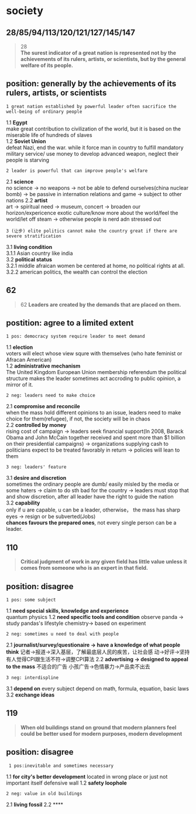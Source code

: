 society
==============
28/85/94/113/120/121/127/145/147
------------------
>28  
>**The surest indicator of a great nation is represented not by the achievements of its rulers, artists, or scientists, but by the general welfare of its people.**

## position: generally by the achievements of its rulers, artists, or scientists

    1 great nation established by powerful leader often sacrifice the well-being of ordinary people
1.1 **Egypt**  
make great contribution to civilization of the world, but it is based on the miserable life of hundreds of slaves  
1.2 **Soviet Union**  
defeat Nazi, end the war. while it force man in country to  fulfill mandatory military service/ use money to develop advanced weapon, neglect their people is starving  

    2 leader is powerful that can improve people's welfare
2.1 **science**  
no science -> no weapons -> not be able to defend ourselves(china nuclear bomb)  -> be passive in internation relations and game -> subject to other  nations
2.2 **artist**  
art -> spiritual need -> museum, concert -> broaden our horizon/expericence exotic culture/know more about the world/feel the world/let off steam -> otherwise people is nerd adn stressed out

    3 (让步) elite politics cannot make the country great if there are severe stratification
3.1 **living condition**  
3.1.1 Asian country like india  
3.2 **political status**  
3.2.1 middle afraican women be centered at home, no political rights at all.  
3.2.2 american politics, the wealth can control the election  

62
-------------------------------------------
>62
>**Leaders are created by the demands that are placed on them.**  

## postition: agree to a limited extent

    1 pos: democracy system require leader to meet demand
1.1 **election**  
voters will elect whose view squre with themselves (who hate feminist or Afracan American)   
1.2 **administrative mechanism**  
The United Kingdom European Union membership referendum
the political structure makes the leader sometimes act accroding to public opinion, a mirror of it.  

    2 neg: leaders need to make choice
2.1 **compromise and reconcile**  
when the mass hold different opinions to an issue, leaders need to make choice for them(refugee), if not, the society will be in chaos  
2.2 **controlled by money**  
rising cost of campaign -> leaders seek financial support(In 2008, Barack Obama and John McCain together received and spent more than $1 billion on their presidential campaigns) -> organizations supplying cash to politicians expect to be treated favorably in return -> policies will lean to them  

    3 neg: leaders' feature
3.1 **desire and discretion**  
sometimes the ordinary people are dumb/ easily misled by the media or some haters -> claim to do sth bad for the country -> leaders must stop that and show discretion, after all leader have the right to guide the nation  
3.2 **capability**  
only if u are capable, u can be a leader, otherwise， the mass has sharp eyes -> resign or be subverted(Jobs)  
**chances favours the prepared ones**, not every single person can be a leader.  

110
---------
>**Critical judgment of work in any given field has little value unless it comes from someone who is an expert in that field.**

## position: disagree
    1 pos: some subject 
1.1 **need special skills, knowledge and experience**  
quantum physics 
1.2 **need specific tools and condition**
observe panda -> study pandas's lifestyle
chemistry-> based on experiment

    2 neg: sometimes u need to deal with people
2.1 **journalist/survey/questionaire -> have a knowledge of what people think**
记者->报道->深入基层，了解最底层人民的疾苦，让社会感
动->好评->坚持
有人觉得CPI跟生活不符->调整CPI算法
2.2 **advertising -> designed to appeal to the mass**
不适合的广告 小孩广告->色情暴力->产品卖不出去

    3 neg: interdispline
3.1 **depend on**
every subject depend on math, formula, equation, basic laws
3.2 **exchange ideas**


119
--------
>**When old buildings stand on ground that modern
planners feel could be better used for modern
purposes, modern development**

## position: disagree
     1 pos:inevitable and sometimes necessary
1.1 **for city's better development**
located in wrong place or just not important itself
defensive wall
1.2 **safety loophole**

    2 neg: value in old buildings
2.1 **living fossil**
2.2 ****
<!--stackedit_data:
eyJoaXN0b3J5IjpbLTE0MzQ2OTIyMTYsLTEyNTU0MDM1MzEsNj
QxMDc1NzQsLTE4Nzk0MzkxNjAsNzE5ODQxMjQ0LDc0OTg1ODk3
NSwtMjkxNjc4MzIwLC0xNDc5NTEyMTAzLC0xMDIxMzYzMTAxLC
0xMTI1NDAzMzkzLDg0ODY0NTExLDQ0NjczNDE4OCwtMTkyNTg0
OTk1NV19
-->